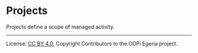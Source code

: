 <!-- SPDX-License-Identifier: CC-BY-4.0 -->
<!-- Copyright Contributors to the ODPi Egeria project. -->

# Projects

Projects define a scope of managed activity.




----
License: [CC BY 4.0](https://creativecommons.org/licenses/by/4.0/),
Copyright Contributors to the ODPi Egeria project.